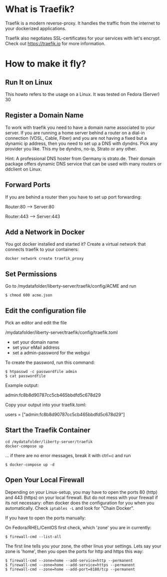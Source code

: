 # What is Traefik?
Traefik is a modern reverse-proxy. It handles the traffic from the internet to your dockerized applications.

Traefik also negotiates SSL-certificates for your services with let's encrypt.
Check out https://traefik.io for more information.

# How to make it fly?

## Run It on Linux
This howto refers to the usage on a Linux. It was tested on Fedora (Server) 30

## Register a Domain Name
To work with traefik you need to have a domain name associated to your server. If you are running a home server behind a router on a dial-in connection (VDSL, Cable, Fiber) and you are not having a fixed but a dynamic ip address, then you need to set up a DNS with dyndns. Pick any provider you like. This my be dyndns, no-ip, Strato or any other.

Hint: A professional DNS hoster from Germany is strato.de. Their domain package offers dynamic DNS service that can be used with many routers or ddclient on Linux.

## Forward Ports
If you are behind a router then you have to set up port forwarding:

Router:80 --> Server:80

Router:443 --> Server:443

## Add a Network in Docker
You got docker installed and started it? Create a virtual network that connects traefik to your containers:

```
docker network create traefik_proxy
```

## Set Permissions
Go to /mydatafolder/liberty-server/traefik/config/ACME and run

```
$ chmod 600 acme.json
```

## Edit the configuration file
Pick an editor and edit the file

/mydatafolder/liberty-server/traefik/config/traefik.toml

* set your domain name
* set your eMail address
* set a admin-password for the webgui

To create the password, run this command:

```
$ htpasswd -c passwordfile admin
$ cat passwordfile
```

Example output:

admin:fc8b8d90787cc5cb465bbdfd5c678d29

Copy your output into your traefik.toml:

users = ["admin:fc8b8d90787cc5cb465bbdfd5c678d29"]

## Start the Traefik Container
```
cd /mydatafolder/liberty-server/traefik
docker-compose up
```
... if there are no error messages, break it with ctrl+c and run
```
$ docker-compose up -d
```

## Open Your Local Firewall
Depending on your Linux-setup, you may have to open the ports 80 (http) and 443 (https) on your local firewall. But do not mess with your firewall if its not necessary: often docker does the configuration for you when you automatically. Check ```iptables -L``` and look for "Chain Docker".

If you have to open the ports manually:

On Fedora/RHEL/CentOS first check, which 'zone' you are in currently:
```
$ firewall-cmd --list-all
```
The first line tells you your zone, the other linus your settings. Lets say your zone is 'home', then you open the ports for http and https this way:
```
$ firewall-cmd --zone=home --add-service=http --permanent
$ firewall-cmd --zone=home --add-service=https --permanent
$ firewall-cmd --zone=home --add-port=8180/tcp --permanent

```
